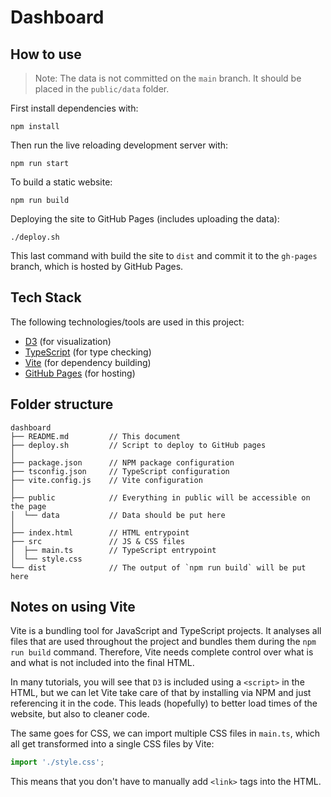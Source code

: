 # Dashboard

## How to use
> Note: The data is not committed on the `main` branch. It should be placed in the `public/data` folder.

First install dependencies with:
```console
npm install
```

Then run the live reloading development server with:
```console
npm run start
```

To build a static website:
```console
npm run build
```

Deploying the site to GitHub Pages (includes uploading the data):
```console
./deploy.sh
```

This last command with build the site to `dist` and commit it to the `gh-pages` branch, which is hosted by GitHub Pages.

## Tech Stack
The following technologies/tools are used in this project:
- [D3](https://d3js.org/) (for visualization)
- [TypeScript](https://www.typescriptlang.org/) (for type checking)
- [Vite](https://vitejs.dev/) (for dependency building)
- [GitHub Pages](https://docs.github.com/en/pages/getting-started-with-github-pages/about-github-pages) (for hosting)

## Folder structure
```
dashboard
├── README.md         // This document
├── deploy.sh         // Script to deploy to GitHub pages
│
├── package.json      // NPM package configuration
├── tsconfig.json     // TypeScript configuration
├── vite.config.js    // Vite configuration
│
├── public            // Everything in public will be accessible on the page
│  └── data           // Data should be put here
│
├── index.html        // HTML entrypoint
├── src               // JS & CSS files
│  ├── main.ts        // TypeScript entrypoint
│  └── style.css
└── dist              // The output of `npm run build` will be put here
```

## Notes on using Vite
Vite is a bundling tool for JavaScript and TypeScript projects. It analyses all files that are used throughout the project and bundles them during the `npm run build` command. Therefore, Vite needs complete control over what is and what is not included into the final HTML.

In many tutorials, you will see that `D3` is included using a `<script>` in the HTML, but we can let Vite take care of that by installing via NPM and just referencing it in the code. This leads (hopefully) to better load times of the website, but also to cleaner code.

The same goes for CSS, we can import multiple CSS files in `main.ts`, which all get transformed into a single CSS files by Vite:
```ts
import './style.css';
```
This means that you don't have to manually add `<link>` tags into the HTML.





